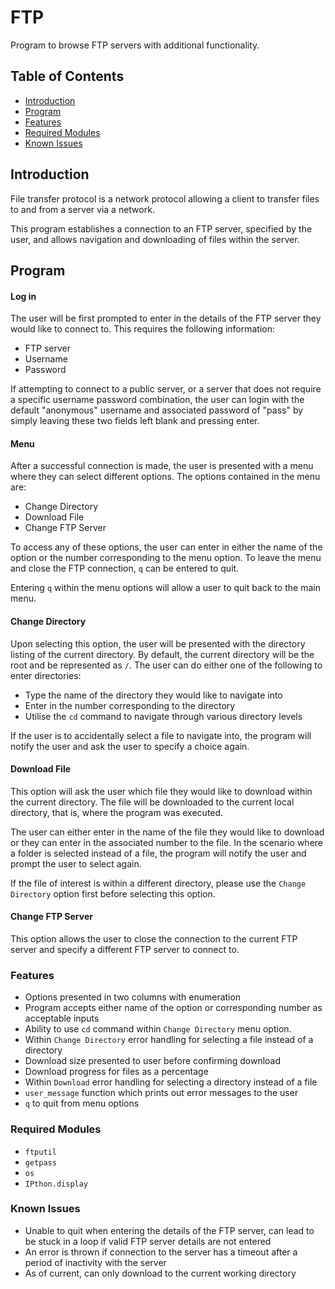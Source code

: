 # FTP
Program to browse FTP servers with additional functionality. 

## Table of Contents

- [Introduction](https://github.com/hopg/FTP#Introduction)
- [Program](https://github.com/hopg/FTP#Program)
- [Features](https://github.com/hopg/FTP#Features)
- [Required Modules](https://github.com/hopg/FTP#Required-Modules)
- [Known Issues](https://github.com/hopg/FTP#Known-Issues)

## Introduction

File transfer protocol is a network protocol allowing a client to transfer files to and from a server via a network. 

This program establishes a connection to an FTP server, specified by the user, and allows navigation and downloading of files within the server.

## Program
#### Log in

The user will be first prompted to enter in the details of the FTP server they would like to connect to. This requires the following information:
- FTP server
- Username
- Password

If attempting to connect to a public server, or a server that does not require a specific username password combination, the user can login with the default "anonymous" username and associated password of "pass" by simply leaving these two fields left blank and pressing enter. 

#### Menu 

After a successful connection is made, the user is presented with a menu where they can select different options. The options contained in the menu are:
- Change Directory
- Download File
- Change FTP Server

To access any of these options, the user can enter in either the name of the option or the number corresponding to the menu option. To leave the menu and close the FTP connection, `q` can be entered to quit. 

Entering `q` within the menu options will allow a user to quit back to the main menu. 

#### Change Directory

Upon selecting this option, the user will be presented with the directory listing of the current directory. By default, the current directory will be the root and be represented as `/`.
The user can do either one of the following to enter directories:
- Type the name of the directory they would like to navigate into
- Enter in the number corresponding to the directory
- Utilise the `cd` command to navigate through various directory levels

If the user is to accidentally select a file to navigate into, the program will notify the user and ask the user to specify a choice again.

#### Download File

This option will ask the user which file they would like to download within the current directory. The file will be downloaded to the current local directory, that is, where the program was executed. 

The user can either enter in the name of the file they would like to download or they can enter in the associated number to the file. In the scenario where a folder is selected instead of a file, the program will notify the user and prompt the user to select again.

If the file of interest is within a different directory, please use the `Change Directory` option first before selecting this option.

#### Change FTP Server

This option allows the user to close the connection to the current FTP server and specify a different FTP server to connect to. 

### Features
- Options presented in two columns with enumeration
- Program accepts either name of the option or corresponding number as acceptable inputs
- Ability to use `cd` command within `Change Directory` menu option. 
- Within `Change Directory` error handling for selecting a file instead of a directory
- Download size presented to user before confirming download
- Download progress for files as a percentage
- Within `Download` error handling for selecting a directory instead of a file
- `user_message` function which prints out error messages to the user
- `q` to quit from menu options

### Required Modules
- `ftputil`
- `getpass`
- `os`
- `IPthon.display`

### Known Issues
- Unable to quit when entering the details of the FTP server, can lead to be stuck in a loop if valid FTP server details are not entered
- An error is thrown if connection to the server has a timeout after a period of inactivity with the server
- As of current, can only download to the current working directory
